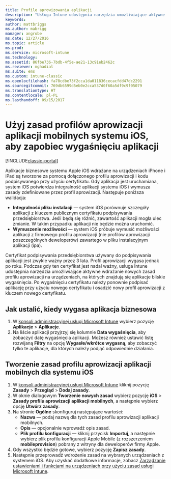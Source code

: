 ```yaml
---
title: Profile aprowizowania aplikacji
description: "Usługa Intune udostępnia narzędzia umożliwiające aktywne wdrażanie nowych zasad profilu aprowizowania na urządzeniach, na których znajdują się aplikacje bliskie wygaśnięcia."
keywords: 
author: mattbriggs
ms.author: mabrigg
manager: angrobe
ms.date: 12/27/2016
ms.topic: article
ms.prod: 
ms.service: microsoft-intune
ms.technology: 
ms.assetid: 86fbe736-7bdb-4f5e-ae21-13c91eb2462c
ms.reviewer: mghadial
ms.suite: ems
ms.custom: intune-classic
ms.openlocfilehash: fa78cdbe73f2cca1da011836cecacfdd47dc2291
ms.sourcegitcommit: 769db6599d5eb0e2cca537d0f60a5df9c9f05079
ms.translationtype: HT
ms.contentlocale: pl-PL
ms.lasthandoff: 09/15/2017
---
```

# <a name="use-ios-mobile-provisioning-profile-policies-to-prevent-your-apps-from-expiring"></a>Użyj zasad profilów aprowizacji aplikacji mobilnych systemu iOS, aby zapobiec wygaśnięciu aplikacji

[!INCLUDE[classic-portal](../includes/classic-portal.md)]

Aplikacje biznesowe systemu Apple iOS wdrażane na urządzeniach iPhone i iPad są tworzone za pomocą dołączonego profilu aprowizacji i kodu podpisywanego przy użyciu certyfikatu. Gdy aplikacja jest uruchamiana, system iOS potwierdza integralność aplikacji systemu iOS i wymusza zasady zdefiniowane przez profil aprowizacji. Następuje poniższa walidacja:

- **Integralność pliku instalacji** — system iOS porównuje szczegóły aplikacji z kluczem publicznym certyfikatu podpisywania przedsiębiorstwa. Jeśli będą się różnić, zawartość aplikacji mogła ulec zmianie. W takim przypadku aplikacji nie będzie można uruchomić.
- **Wymuszenie możliwości** — system iOS próbuje wymusić możliwości aplikacji z firmowego profilu aprowizacji (nie profilów aprowizacji poszczególnych deweloperów) zawartego w pliku instalacyjnym aplikacji (ipa).


Certyfikat podpisywania przedsiębiorstwa używany do podpisywania aplikacji jest zwykle ważny przez 3 lata. Profil aprowizacji wygasa jednak po roku. Podczas gdy ten certyfikat jest nadal ważny, usługa Intune udostępnia narzędzia umożliwiające aktywne wdrażanie nowych zasad profilu aprowizacji na urządzeniach, na których znajdują się aplikacje bliskie wygaśnięcia.
Po wygaśnięciu certyfikatu należy ponownie podpisać aplikację przy użyciu nowego certyfikatu i osadzić nowy profil aprowizacji z kluczem nowego certyfikatu.



## <a name="how-to-find-out-when-a-line-of-business-app-will-expire"></a>Jak ustalić, kiedy wygasa aplikacja biznesowa

1. W [konsoli administracyjnej usługi Microsoft Intune](https://manage.microsoft.com) wybierz pozycję **Aplikacje** > **Aplikacje**.
2. Na liście aplikacji przyjrzyj się kolumnie **Data wygaśnięcia**, aby zobaczyć datę wygaśnięcia aplikacji. Możesz również ustawić listę rozwijaną **Filtry** na opcję **Wygasłe/wkrótce wygasną**, aby zobaczyć tylko te aplikacje, dla których należy podjąć odpowiednie działania.

## <a name="how-to-create-an-ios-mobile-provisioning-profile-policy"></a>Tworzenie zasad profilu aprowizacji aplikacji mobilnych dla systemu iOS


1. W [konsoli administracyjnej usługi Microsoft Intune](https://manage.microsoft.com) kliknij pozycję **Zasady** > **Przegląd** > **Dodaj zasady**.
2. W oknie dialogowym **Tworzenie nowych zasad** wybierz pozycję **iOS** > **Zasady profilu aprowizacji aplikacji mobilnych**, a następnie wybierz opcję **Utwórz zasady**.
3. Na stronie **Ogólne** skonfiguruj następujące wartości:
    - **Nazwa** — podaj nazwę dla tych zasad profilu aprowizacji aplikacji mobilnych.
    - **Opis** — opcjonalnie wprowadź opis zasad.
    - **Plik profilu konfiguracji** — kliknij przycisk **Importuj**, a następnie wybierz plik profilu konfiguracji Apple Mobile (z rozszerzeniem **mobileprovision**) pobrany z witryny dla deweloperów firmy Apple.
4. Gdy wszystko będzie gotowe, wybierz pozycję **Zapisz zasady**.
5. Następnie przeprowadź wdrożenie zasad na wybranych urządzeniach z systemem iOS. Aby uzyskać dodatkowe informacje, zobacz [Zarządzanie ustawieniami i funkcjami na urządzeniach przy użyciu zasad usługi Microsoft Intune](manage-settings-and-features-on-your-devices-with-microsoft-intune-policies.md).
